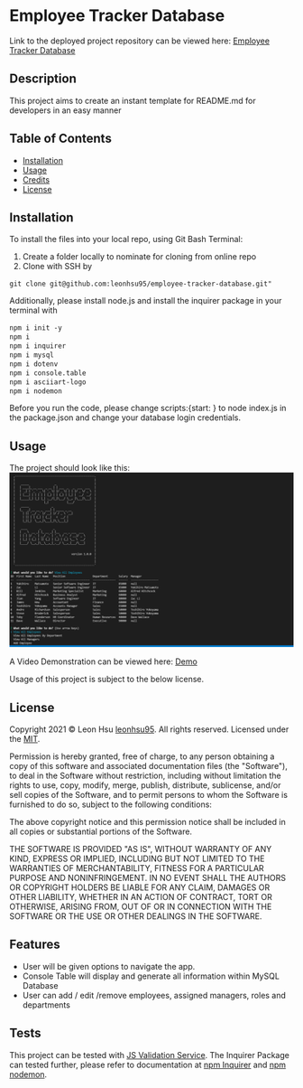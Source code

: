 # Employee Tracker Database

Link to the deployed project repository can be viewed here: [Employee Tracker Database](https://github.com/leonhsu95/employee-tracker-database)

## Description

This project aims to create an instant template for README.md for developers in an easy manner

## Table of Contents
- [Installation](#installation)
- [Usage](#usage)
- [Credits](#credits)
- [License](#license)


## Installation

To install the files into your local repo, using Git Bash Terminal:

1) Create a folder locally to nominate for cloning from online repo
2) Clone with SSH by

```GitBash Commands
git clone git@github.com:leonhsu95/employee-tracker-database.git"
 ```

Additionally, please install node.js and install the inquirer package in your terminal with

```Terminal Commands
npm i init -y
npm i
npm i inquirer
npm i mysql
npm i dotenv
npm i console.table
npm i asciiart-logo
npm i nodemon
 ```

 Before you run the code, please change scripts:{start: } to node index.js in the package.json and change your database login credentials.

## Usage

The project should look like this:
![Application Screenshot](assets/screenshots/screenshot.png)

A Video Demonstration can be viewed here: [Demo](https://drive.google.com/file/d/1omn1r9JObocU480T1IEwaee9MLzk9aeb/view?usp=sharing)

Usage of this project is subject to the below license.

## License

Copyright 2021 © Leon Hsu [leonhsu95](https://github.com/leonhsu95). All rights reserved.
Licensed under the [MIT](https://opensource.org/licenses/MIT).

Permission is hereby granted, free of charge, to any person obtaining a copy
of this software and associated documentation files (the "Software"), to deal
in the Software without restriction, including without limitation the rights
to use, copy, modify, merge, publish, distribute, sublicense, and/or sell
copies of the Software, and to permit persons to whom the Software is
furnished to do so, subject to the following conditions:

The above copyright notice and this permission notice shall be included in all
copies or substantial portions of the Software.

THE SOFTWARE IS PROVIDED "AS IS", WITHOUT WARRANTY OF ANY KIND, EXPRESS OR
IMPLIED, INCLUDING BUT NOT LIMITED TO THE WARRANTIES OF MERCHANTABILITY,
FITNESS FOR A PARTICULAR PURPOSE AND NONINFRINGEMENT. IN NO EVENT SHALL THE
AUTHORS OR COPYRIGHT HOLDERS BE LIABLE FOR ANY CLAIM, DAMAGES OR OTHER
LIABILITY, WHETHER IN AN ACTION OF CONTRACT, TORT OR OTHERWISE, ARISING FROM,
OUT OF OR IN CONNECTION WITH THE SOFTWARE OR THE USE OR OTHER DEALINGS IN THE
SOFTWARE.

## Features

- User will be given options to navigate the app.
- Console Table will display and generate all information within MySQL Database
- User can add / edit /remove employees, assigned managers, roles and departments


## Tests

This project can be tested with [JS Validation Service](https://jshint.com/).
The Inquirer Package can tested further, please refer to documentation at [npm Inquirer](https://www.npmjs.com/package/inquirer) and [npm nodemon](https://www.npmjs.com/package/nodemon).




